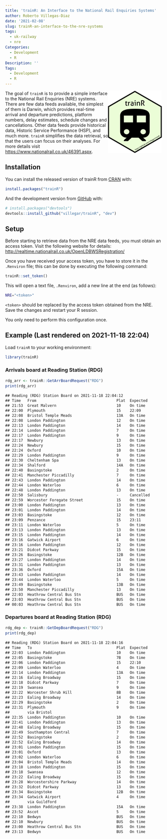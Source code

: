 ```yaml
---
title: 'trainR: An Interface to the National Rail Enquiries Systems'
author: Roberto Villegas-Diaz
date: '2021-02-08'
slug: trainR-an-interface-to-the-nre-systems
tags:
  - uk-railway
  - nre
Categories:
  - Development
  - R
Description: ''
Tags:
  - Development
  - R
---
```


<img src="https://raw.githubusercontent.com/villegar/trainR/main/inst/images/logo.png" alt="logo" align="right" height=200px/>

The goal of `trainR` is to provide a simple interface to the 
National Rail Enquiries (NRE) systems. There are few data feeds 
available, the simplest of them is Darwin, which provides real-time 
arrival and departure predictions, platform numbers, delay estimates, 
schedule changes and cancellations. Other data feeds provide historical 
data, Historic Service Performance (HSP), and much more. `trainR` 
simplifies the data retrieval, so that the users can focus on their 
analyses. For more details visit 
https://www.nationalrail.co.uk/46391.aspx.

## Installation

You can install the released version of trainR from [CRAN](https://CRAN.R-project.org) with:

``` r
install.packages("trainR")
```

And the development version from [GitHub](https://github.com/) with:

``` r
# install.packages("devtools")
devtools::install_github("villegar/trainR", "dev")
```

## Setup
Before starting to retrieve data from the NRE data feeds, you must obtain an access token. 
Visit the following website for details: http://realtime.nationalrail.co.uk/OpenLDBWSRegistration/

Once you have received your access token, you have to store it in the `.Renviron` file; this can be 
done by executing the following command:


```r
trainR::set_token()
```

This will open a text file, `.Renviron`, add a new line at the end (as follows):

```bash
NRE="<token>"
```

`<token>` should be replaced by the access token obtained from the NRE. Save the changes and restart 
your R session.

You only need to perform this configuration once.

## Example (Last rendered on 2021-11-18 22:04)

Load `trainR` to your working environment:

```r
library(trainR)
```

### Arrivals board at Reading Station (RDG)


```r
rdg_arr <- trainR::GetArrBoardRequest("RDG")
print(rdg_arr)
```

```
## Reading (RDG) Station Board on 2021-11-18 22:04:12
## Time   From                                    Plat  Expected
## 21:53  Great Malvern                           10    On time
## 22:00  Plymouth                                15    22:09
## 22:08  Bristol Temple Meads                    13A   On time
## 22:08  London Paddington                       12    On time
## 22:13  London Paddington                       14    On time
## 22:14  London Paddington                       7     On time
## 22:17  London Paddington                       9     On time
## 22:17  Newbury                                 13    On time
## 22:24  Newbury                                 15    On time
## 22:24  Oxford                                  10    On time
## 22:29  London Paddington                       9     On time
## 22:30  Cheltenham Spa                          13    On time
## 22:34  Shalford                                14A   On time
## 22:40  Basingstoke                             2     On time
## 22:41  Manchester Piccadilly                   7     On time
## 22:43  London Paddington                       14    On time
## 22:44  London Waterloo                         6     On time
## 22:48  London Paddington                       13    On time
## 22:50  Salisbury                               -     Cancelled
## 22:59  Worcester Foregate Street               15    On time
## 23:00  London Paddington                       13    On time
## 23:01  London Paddington                       14    On time
## 23:03  Basingstoke                             12    On time
## 23:09  Penzance                                15    23:11
## 23:11  London Waterloo                         5     On time
## 23:13  London Paddington                       13    On time
## 23:15  London Paddington                       14    On time
## 23:16  Gatwick Airport                         6     On time
## 23:16  London Paddington                       12    On time
## 23:21  Didcot Parkway                          15    On time
## 23:26  Basingstoke                             12B   On time
## 23:27  London Paddington                       14    On time
## 23:31  London Paddington                       13    On time
## 23:36  Oxford                                  15A   On time
## 23:43  London Paddington                       14    On time
## 23:44  London Waterloo                         5     On time
## 23:49  Basingstoke                             13B   On time
## 23:50  Manchester Piccadilly                   13    On time
## 22:03  Heathrow Central Bus Stn                BUS   On time
## 23:03  Heathrow Central Bus Stn                BUS   On time
## 00:03  Heathrow Central Bus Stn                BUS   On time
```

### Departures board at Reading Station (RDG)


```r
rdg_dep <- trainR::GetDepBoardRequest("RDG")
print(rdg_dep)
```

```
## Reading (RDG) Station Board on 2021-11-18 22:04:16
## Time   To                                      Plat  Expected
## 22:03  London Paddington                       10    On time
## 22:05  Basingstoke                             7B    On time
## 22:06  London Paddington                       15    22:10
## 22:09  London Waterloo                         4     On time
## 22:14  London Paddington                       13A   On time
## 22:16  Ealing Broadway                         15    On time
## 22:18  Didcot Parkway                          7     On time
## 22:19  Swansea                                 9     On time
## 22:22  Worcester Shrub Hill                    8B    On time
## 22:23  Ealing Broadway                         14    On time
## 22:29  Basingstoke                             2     On time
## 22:31  Plymouth                                9     On time
##        via Bristol                             
## 22:35  London Paddington                       10    On time
## 22:41  London Paddington                       13    On time
## 22:48  Ealing Broadway                         15    On time
## 22:49  Southampton Central                     7     On time
## 22:52  Basingstoke                             2     On time
## 22:52  Ealing Broadway                         14    On time
## 23:01  London Paddington                       15    On time
## 23:01  Oxford                                  13    On time
## 23:02  London Waterloo                         6     On time
## 23:04  Bristol Temple Meads                    14    On time
## 23:18  London Paddington                       15    On time
## 23:18  Swansea                                 12    On time
## 23:22  Ealing Broadway                         15    On time
## 23:28  Worcestershire Parkway                  14    On time
## 23:32  Didcot Parkway                          13    On time
## 23:34  Basingstoke                             12B   On time
## 23:34  Gatwick Airport                         4     On time
##        via Guildford                           
## 23:38  London Paddington                       15A   On time
## 23:52  Ascot                                   5     On time
## 22:10  Bedwyn                                  BUS   On time
## 22:10  Newbury                                 BUS   On time
## 23:00  Heathrow Central Bus Stn                BUS   On time
## 23:13  Bedwyn                                  BUS   On time
```

